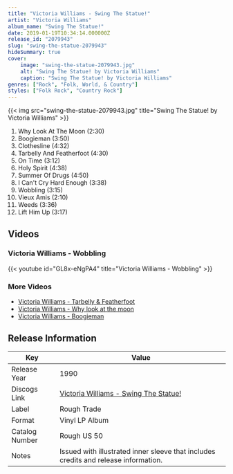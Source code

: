 ```yaml
---
title: "Victoria Williams - Swing The Statue!"
artist: "Victoria Williams"
album_name: "Swing The Statue!"
date: 2019-01-19T10:34:14.000000Z
release_id: "2079943"
slug: "swing-the-statue-2079943"
hideSummary: true
cover:
    image: "swing-the-statue-2079943.jpg"
    alt: "Swing The Statue! by Victoria Williams"
    caption: "Swing The Statue! by Victoria Williams"
genres: ["Rock", "Folk, World, & Country"]
styles: ["Folk Rock", "Country Rock"]
---
```


{{< img src="swing-the-statue-2079943.jpg" title="Swing The Statue! by Victoria Williams" >}}

<!-- section break -->

1. Why Look At The Moon (2:30)
2. Boogieman (3:50)
3. Clothesline (4:32)
4. Tarbelly And Featherfoot (4:30)
5. On Time (3:12)
6. Holy Spirit (4:38)
7. Summer Of Drugs (4:50)
8. I Can't Cry Hard Enough (3:38)
9. Wobbling (3:15)
10. Vieux Amis (2:10)
11. Weeds (3:36)
12. Lift Him Up (3:17)

<!-- section break -->




## Videos
### Victoria Williams - Wobbling
{{< youtube id="GL8x-eNgPA4" title="Victoria Williams - Wobbling" >}}<br>

### More Videos

- [Victoria Williams - Tarbelly & Featherfoot](https://www.youtube.com/watch?v=YFC00BJ8mLQ)
- [Victoria Williams - Why look at the moon](https://www.youtube.com/watch?v=sTWWReyTcl4)
- [Victoria Williams - Boogieman](https://www.youtube.com/watch?v=BtW8SV-9JLs)


## Release Information
|  Key           | Value                                                |
| ---------------| ---------------------------------------------------- |
| Release Year   | 1990                                   |
| Discogs Link   | [Victoria Williams - Swing The Statue!](https://www.discogs.com/release/2079943-Victoria-Williams-Swing-The-Statue) |
| Label          | Rough Trade |
| Format         | Vinyl LP Album |
| Catalog Number | Rough US 50 |
| Notes | Issued with illustrated inner sleeve that includes credits and release information. |